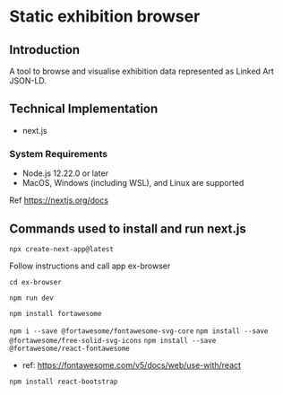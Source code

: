 # Static exhibition browser

## Introduction

A tool to browse and visualise exhibition data represented as Linked Art JSON-LD.

## Technical Implementation

- next.js

### System Requirements

- Node.js 12.22.0 or later
- MacOS, Windows (including WSL), and Linux are supported

Ref https://nextjs.org/docs

## Commands used to install and run next.js

`npx create-next-app@latest`

Follow instructions and call app ex-browser

`cd ex-browser`

`npm run dev`


`npm install fortawesome`

`npm i --save @fortawesome/fontawesome-svg-core`
`npm install --save @fortawesome/free-solid-svg-icons`
`npm install --save @fortawesome/react-fontawesome`

- ref: https://fontawesome.com/v5/docs/web/use-with/react


`npm install react-bootstrap`



